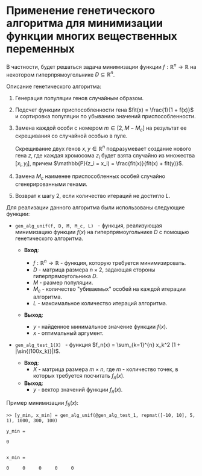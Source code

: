 # Применение генетического алгоритма для минимизации функции многих вещественных переменных
В частности, будет решаться задача минимизации функции $f: \mathbb{R}^n \rightarrow \mathbb{R}$ на некотором гиперпрямоугольнике $D \subseteq \mathbb{R}^n$.

Описание генетического алгоритма:
1) Генерация популяции генов случайным образом.
2) Подсчет функции приспособленности гена $fit(x) = \frac{1}{1 + f(x)}$ и сортировка популяции по убыванию значений приспособленности.
3) Замена каждой особи с номером $m \in [2, M - M_c]$ на результат ее скрещивания со случайной особью в пуле. 

    Скрещивание двух генов $x, y \in \mathbb{R}^n$ подразумевает создание нового гена $z$, где каждая хромосома $z_i$ будет взята случайно из множества $[x_i, y_i]$, причем $\mathbb{P}(z_i = x_i) = \frac{fit(x)}{fit(x) + fit(y)}$.

4) Замена $M_c$ наименее приспособленных особей случайно сгенерированными генами.
5) Возврат к шагу 2, если количество итераций не достигло $L$.


Для реализации данного алгоритма были использованы следующие функции:

* ```gen_alg_unif(f, D, M, M_c, L) ``` - функция, реализующая минимизацию функции $f(x)$ на гиперпрямоугольнике $D$ с помощью генетического алгоритма.

    * **Вход**: 
      * $f: \mathbb{R}^n \rightarrow \mathbb{R}$ - функция, которую требуется минимизировать. 
      * $D$ - матрица размера $n \times 2$, задающая стороны гиперпрямоугольника $D$. 
      * $M$ - размер популяции.
      * $M_c$ - количество "убиваемых" особей на каждой итерации алгоритма.
      * $L$ - максимальное количество итераций алгоритма.

    * **Выход**:  
      * $y$ - найденное минимальное значение функции $f(x)$.
      * $x$ - оптимальный аргумент.
* ```gen_alg_test_1(X) ``` - функция $f_n(x) = \sum_{k=1}^{n} x_k^2 (1 + |\sin{(100x_k)}|)$.
    * **Вход**: 
      * $X$ - матрица размера $m \times n$, где $m$ - количество точек, в которых требуется посчитать $f_n(x)$.
    * **Выход**:  
      * $y$ - вектор значений функции $f_n(x)$.

Пример минимизации $f_5(x)$:

```
>> [y_min, x_min] = gen_alg_unif(@gen_alg_test_1, repmat([-10, 10], 5, 1), 1000, 300, 100)
		
y_min =

0


x_min =

0     0     0     0     0
```


